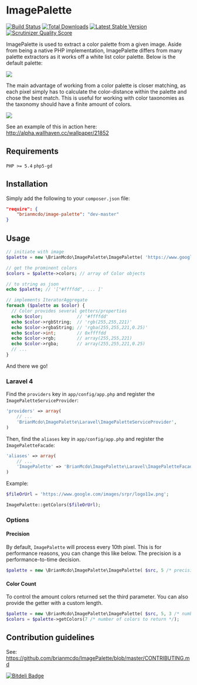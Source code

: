 # ImagePalette
[![Build Status](https://travis-ci.org/brianmcdo/ImagePalette.png)](https://travis-ci.org/brianmcdo/ImagePalette)
[![Total Downloads](https://poser.pugx.org/brianmcdo/image-palette/downloads.png)](https://packagist.org/packages/brianmcdo/image-palette)
[![Latest Stable Version](https://poser.pugx.org/brianmcdo/image-palette/v/stable.png)](https://packagist.org/packages/brianmcdo/image-palette)
[![Scrutinizer Quality Score](https://scrutinizer-ci.com/g/brianfoxwell/ImagePalette/badges/quality-score.png?s=b7d1cdecd013eb493c32a2e4f2c53058185b555e)](https://scrutinizer-ci.com/g/brianfoxwell/ImagePalette/)

ImagePalette is used to extract a color palette from a given image. Aside from being a native PHP implementation, ImagePalette differs from many palette extractors as it works off a white list color palette. Below is the default palette:

![](http://i.imgur.com/Rabqkqq.png)

The main advantage of working from a color palette is closer matching, as each pixel simply has to calculate the color-distance within the palette and chose the best match. This is useful for working with color taxonomies as the taxonomy should have a finite amount of colors.

![](http://i.imgur.com/O8fsFWz.png)

See an example of this in action here: http://alpha.wallhaven.cc/wallpaper/21852

## Requirements
```PHP >= 5.4``` ```php5-gd```

## Installation

Simply add the following to your ```composer.json``` file:

```JSON
"require": {
    "brianmcdo/image-palette": "dev-master"
}
```

## Usage

```PHP
// initiate with image
$palette = new \BrianMcdo\ImagePalette\ImagePalette( 'https://www.google.co.uk/images/srpr/logo3w.png' );

// get the prominent colors
$colors = $palette->colors; // array of Color objects

// to string as json
echo $palette; // '["#ffffdd", ... ]'

// implements IteratorAggregate
foreach ($palette as $color) {
  // Color provides several getters/properties
  echo $color;             // '#ffffdd'
  echo $color->rgbString;  // 'rgb(255,255,221)'
  echo $color->rgbaString; // 'rgba(255,255,221,0.25)'
  echo $color->int;        // 0xffffdd
  echo $color->rgb;        // array(255,255,221)
  echo $color->rgba;       // array(255,255,221,0.25)
  // ...
}
```

And there we go!

### Laravel 4

Find the `providers` key in `app/config/app.php` and register the `ImagePaletteServiceProvider`:

```php
'providers' => array(
    // ...
    'BrianMcdo\ImagePalette\Laravel\ImagePaletteServiceProvider',
)
```

Then, find the `aliases` key in `app/config/app.php` and register the `ImagePaletteFacade`:

```php
'aliases' => array(
    // ...
    'ImagePalette' => 'BrianMcdo\ImagePalette\Laravel\ImagePaletteFacade',
)
```

Example:

```php
$fileOrUrl = 'https://www.google.com/images/srpr/logo11w.png';

ImagePalette::getColors($fileOrUrl);
```

### Options

#### Precision

By default, `ImagePalette` will process every 10th pixel. This is for performance reasons, you can change this like below. The precision is a performance-to-time decision.

```PHP
$palette = new \BrianMcdo\ImagePalette\ImagePalette( $src, 5 /* precision */ );
```

#### Color Count

To control the amount colors returned set the third parameter.
You can also provide the getter with a custom length.

```PHP
$palette = new \BrianMcdo\ImagePalette\ImagePalette( $src, 5, 3 /* number of colors to return */ );
$colors = $palette->getColors(7 /* number of colors to return */);
```

## Contribution guidelines ##

See: https://github.com/brianmcdo/ImagePalette/blob/master/CONTRIBUTING.md


[![Bitdeli Badge](https://d2weczhvl823v0.cloudfront.net/brianfoxwell/imagepalette/trend.png)](https://bitdeli.com/free "Bitdeli Badge")

